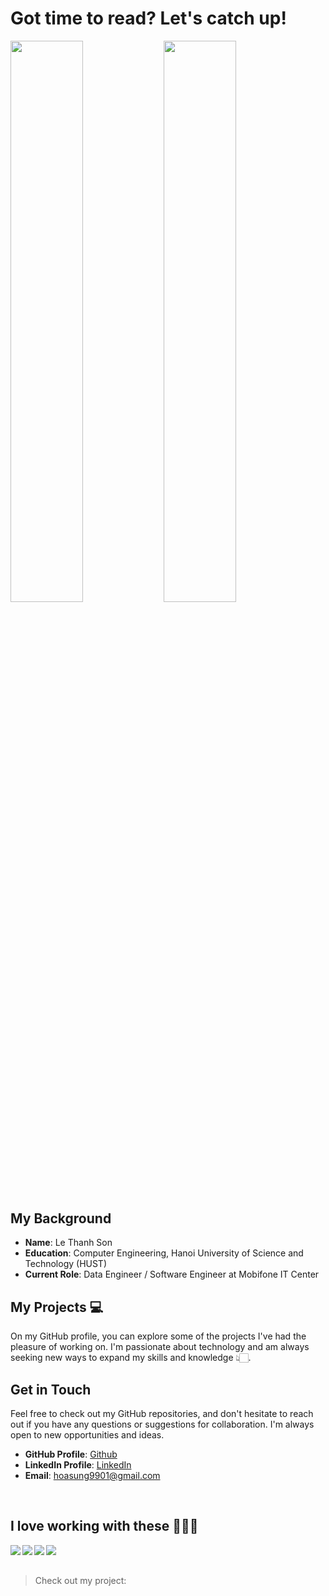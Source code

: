 # Got time to read? Let's catch up!

<img align="left" width="48%" src="https://github-readme-stats.vercel.app/api?username=lethanhson9901&show_icons=true&bg_color=00000000"/>
<img align="left" width="48%" src="https://github-readme-stats.vercel.app/api/top-langs/?username=Lethanhson9901&layout=compact"/>

<br/>

## My Background

- **Name**: Le Thanh Son
- **Education**: Computer Engineering, Hanoi University of Science and Technology (HUST)
- **Current Role**: Data Engineer / Software Engineer at Mobifone IT Center

## My Projects 💻

On my GitHub profile, you can explore some of the projects I've had the pleasure of working on. I'm passionate about technology and am always seeking new ways to expand my skills and knowledge 👆🏻.

## Get in Touch 

Feel free to check out my GitHub repositories, and don't hesitate to reach out if you have any questions or suggestions for collaboration. I'm always open to new opportunities and ideas.

- **GitHub Profile**: [Github](https://github.com/lethanhson9901)
- **LinkedIn Profile**: [LinkedIn](https://www.linkedin.com/in/son-le-thanh-42892a16b/)
- **Email**: hoasung9901@gmail.com


<br/>

## I love working with these 👩🏻‍💻
<img align="left" src="https://img.shields.io/badge/python-3670A0?style=for-the-badge&logo=python&logoColor=ffdd54" />
<img align="left" src="https://img.shields.io/badge/java-%23ED8B00.svg?style=for-the-badge&logo=openjdk&logoColor=white" />
<img align="left" src="https://img.shields.io/badge/Linux-FCC624?style=for-the-badge&logo=linux&logoColor=black" />
<img align="left" src="https://img.shields.io/badge/docker-%230db7ed.svg?style=for-the-badge&logo=docker&logoColor=white" />

<br/>
<br/>

> Check out my project:


